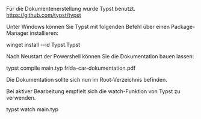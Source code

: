 Für die Dokumentenerstellung wurde Typst benutzt.
https://github.com/typst/typst

Unter Windows können Sie Typst mit folgenden Befehl über einen Package-Manager installieren:

winget install --id Typst.Typst

Nach Neustart der Powershell können Sie die Dokumentation bauen lassen:

typst compile main.typ frida-car-dokumentation.pdf

Die Dokumentation sollte sich nun im Root-Verzeichnis befinden.

Bei aktiver Bearbeitung empfielt sich die watch-Funktion von Typst zu verwenden.

typst watch main.typ
